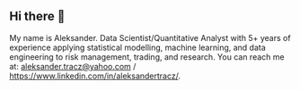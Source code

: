 ## Hi there 👋 

My name is Aleksander. Data Scientist/Quantitative Analyst with 5+ years of experience applying statistical modelling, machine learning, and data engineering to risk management, trading, and research.
You can reach me at: aleksander.tracz@yahoo.com / https://www.linkedin.com/in/aleksandertracz/.
